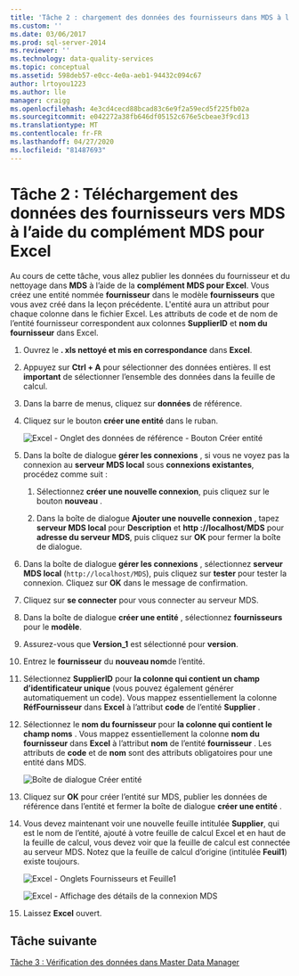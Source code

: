 ```yaml
---
title: 'Tâche 2 : chargement des données des fournisseurs dans MDS à l’aide de Complément MDS pour Excel | Microsoft Docs'
ms.custom: ''
ms.date: 03/06/2017
ms.prod: sql-server-2014
ms.reviewer: ''
ms.technology: data-quality-services
ms.topic: conceptual
ms.assetid: 598deb57-e0cc-4e0a-aeb1-94432c094c67
author: lrtoyou1223
ms.author: lle
manager: craigg
ms.openlocfilehash: 4e3cd4cecd88bcad83c6e9f2a59ecd5f225fb02a
ms.sourcegitcommit: e042272a38fb646df05152c676e5cbeae3f9cd13
ms.translationtype: MT
ms.contentlocale: fr-FR
ms.lasthandoff: 04/27/2020
ms.locfileid: "81487693"
---
```

# <a name="task-2-uploading-supplier-data-to-mds-using-mds-add-in-for-excel"></a>Tâche 2 : Téléchargement des données des fournisseurs vers MDS à l’aide du complément MDS pour Excel
  Au cours de cette tâche, vous allez publier les données du fournisseur et du nettoyage dans **MDS** à l’aide de la **complément MDS pour Excel**. Vous créez une entité nommée **fournisseur** dans le modèle **fournisseurs** que vous avez créé dans la leçon précédente. L'entité aura un attribut pour chaque colonne dans le fichier Excel. Les attributs de code et de nom de l’entité fournisseur correspondent aux colonnes **SupplierID** et **nom du fournisseur** dans Excel.  
  
1.  Ouvrez le **. xls nettoyé et mis en correspondance** dans **Excel**.  
  
2.  Appuyez sur **Ctrl + A** pour sélectionner des données entières. Il est **important** de sélectionner l’ensemble des données dans la feuille de calcul.  
  
3.  Dans la barre de menus, cliquez sur **données** de référence.  
  
4.  Cliquez sur le bouton **créer une entité** dans le ruban.  
  
     ![Excel - Onglet des données de référence - Bouton Créer entité](../../2014/tutorials/media/et-ulingsdtomdsusingmdsaddinforexcel-01.jpg "Excel - Onglet des données de référence - Bouton Créer entité")  
  
5.  Dans la boîte de dialogue **gérer les connexions** , si vous ne voyez pas la connexion au **serveur MDS local** sous **connexions existantes**, procédez comme suit :  
  
    1.  Sélectionnez **créer une nouvelle connexion**, puis cliquez sur le bouton **nouveau** .  
  
    2.  Dans la boîte de dialogue **Ajouter une nouvelle connexion** , tapez **serveur MDS local** pour **Description** et **http :\//localhost/MDS** pour **adresse du serveur MDS**, puis cliquez sur **OK** pour fermer la boîte de dialogue.  
  
6.  Dans la boîte de dialogue **gérer les connexions** , sélectionnez **serveur MDS local** (`http://localhost/MDS`), puis cliquez sur **tester** pour tester la connexion. Cliquez sur **OK** dans le message de confirmation.  
  
7.  Cliquez sur **se connecter** pour vous connecter au serveur MDS.  
  
8.  Dans la boîte de dialogue **créer une entité** , sélectionnez **fournisseurs** pour le **modèle**.  
  
9. Assurez-vous que **Version_1** est sélectionné pour **version**.  
  
10. Entrez le **fournisseur** du **nouveau nom**de l’entité.  
  
11. Sélectionnez **SupplierID** pour **la colonne qui contient un champ d’identificateur unique** (vous pouvez également générer automatiquement un code). Vous mappez essentiellement la colonne **RéfFournisseur** dans **Excel** à l’attribut **code** de l’entité **Supplier** .  
  
12. Sélectionnez le **nom du fournisseur** pour **la colonne qui contient le champ noms** . Vous mappez essentiellement la colonne **nom du fournisseur** dans **Excel** à l’attribut **nom** de l’entité **fournisseur** . Les attributs de **code** et de **nom** sont des attributs obligatoires pour une entité dans MDS.  
  
     ![Boîte de dialogue Créer entité](../../2014/tutorials/media/et-ulingsdtomdsusingmdsaddinforexcel-02.jpg "Boîte de dialogue Créer entité")  
  
13. Cliquez sur **OK** pour créer l’entité sur MDS, publier les données de référence dans l’entité et fermer la boîte de dialogue **créer une entité** .  
  
14. Vous devez maintenant voir une nouvelle feuille intitulée **Supplier**, qui est le nom de l’entité, ajouté à votre feuille de calcul Excel et en haut de la feuille de calcul, vous devez voir que la feuille de calcul est connectée au serveur MDS. Notez que la feuille de calcul d’origine (intitulée **Feuil1**) existe toujours.  
  
     ![Excel - Onglets Fournisseurs et Feuille1](../../2014/tutorials/media/et-ulingsdtomdsusingmdsaddinforexcel-03.jpg "Excel - Onglets Fournisseurs et Feuille1")  
  
     ![Excel - Affichage des détails de la connexion MDS](../../2014/tutorials/media/et-ulingsdtomdsusingmdsaddinforexcel-04.jpg "Excel - Affichage des détails de la connexion MDS")  
  
15. Laissez **Excel** ouvert.  
  
## <a name="next-task"></a>Tâche suivante  
 [Tâche 3 : Vérification des données dans Master Data Manager](../../2014/tutorials/task-3-verifying-the-data-in-master-data-manager.md)  
  
  
